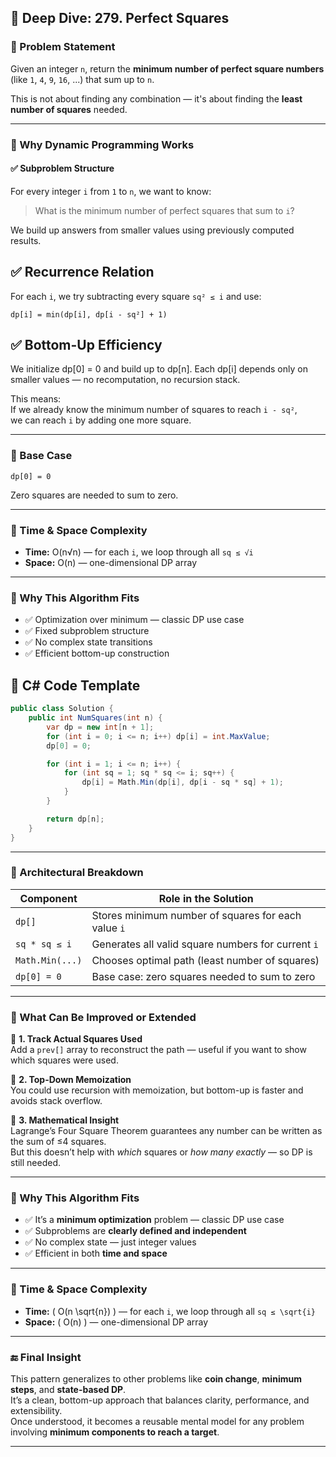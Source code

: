 ## 🧠 Deep Dive: 279. Perfect Squares

### 🔹 Problem Statement
Given an integer `n`, return the **minimum number of perfect square numbers** (like `1`, `4`, `9`, `16`, ...) that sum up to `n`.

This is not about finding any combination — it's about finding the **least number of squares** needed.

---

### 🔹 Why Dynamic Programming Works

#### ✅ Subproblem Structure
For every integer `i` from `1` to `n`, we want to know:

> What is the minimum number of perfect squares that sum to `i`?

We build up answers from smaller values using previously computed results.

## ✅ Recurrence Relation
For each `i`, we try subtracting every square `sq² ≤ i` and use:

```
dp[i] = min(dp[i], dp[i - sq²] + 1)
```

## ✅ Bottom-Up Efficiency
We initialize dp[0] = 0 and build up to dp[n]. Each dp[i] depends only on smaller values — no recomputation, no recursion stack.


This means:  
If we already know the minimum number of squares to reach `i - sq²`,  
we can reach `i` by adding one more square.

---

### 🔹 Base Case

```
dp[0] = 0
```
Zero squares are needed to sum to zero.

---

### 🔹 Time & Space Complexity
- **Time:** O(n√n) — for each `i`, we loop through all `sq ≤ √i`
- **Space:** O(n) — one-dimensional DP array

---

### 🔹 Why This Algorithm Fits
- ✅ Optimization over minimum — classic DP use case  
- ✅ Fixed subproblem structure  
- ✅ No complex state transitions  
- ✅ Efficient bottom-up construction


## 🔹 C# Code Template
```csharp
public class Solution {
    public int NumSquares(int n) {
        var dp = new int[n + 1];
        for (int i = 0; i <= n; i++) dp[i] = int.MaxValue;
        dp[0] = 0;

        for (int i = 1; i <= n; i++) {
            for (int sq = 1; sq * sq <= i; sq++) {
                dp[i] = Math.Min(dp[i], dp[i - sq * sq] + 1);
            }
        }

        return dp[n];
    }
}
```

---

### 🔹 Architectural Breakdown

| Component        | Role in the Solution                                  |
|------------------|--------------------------------------------------------|
| `dp[]`           | Stores minimum number of squares for each value `i`   |
| `sq * sq ≤ i`    | Generates all valid square numbers for current `i`    |
| `Math.Min(...)`  | Chooses optimal path (least number of squares)        |
| `dp[0] = 0`      | Base case: zero squares needed to sum to zero         |

---

### 🔹 What Can Be Improved or Extended

🔧 **1. Track Actual Squares Used**  
Add a `prev[]` array to reconstruct the path — useful if you want to show which squares were used.

🔧 **2. Top-Down Memoization**  
You could use recursion with memoization, but bottom-up is faster and avoids stack overflow.

🔧 **3. Mathematical Insight**  
Lagrange’s Four Square Theorem guarantees any number can be written as the sum of ≤4 squares.  
But this doesn’t help with *which* squares or *how many exactly* — so DP is still needed.

---

### 🔹 Why This Algorithm Fits

- ✅ It’s a **minimum optimization** problem — classic DP use case  
- ✅ Subproblems are **clearly defined and independent**  
- ✅ No complex state — just integer values  
- ✅ Efficient in both **time and space**

---

### 🔹 Time & Space Complexity

- **Time:** \( O(n \sqrt{n}) \) — for each `i`, we loop through all `sq ≤ \sqrt{i}`  
- **Space:** \( O(n) \) — one-dimensional DP array

---

### 🔚 Final Insight

This pattern generalizes to other problems like **coin change**, **minimum steps**, and **state-based DP**.  
It’s a clean, bottom-up approach that balances clarity, performance, and extensibility.  
Once understood, it becomes a reusable mental model for any problem involving **minimum components to reach a target**.




---
